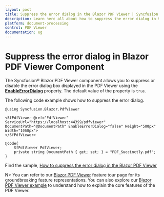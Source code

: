 ```yaml
---
layout: post
title: Suppress the error dialog in the Blazor PDF Viewer | Syncfusion
description: Learn here all about how to suppress the error dialog in Syncfusion Blazor PDF Viewer component and more.
platform: document-processing
control: PDF Viewer
documentation: ug
---
```


# Suppress the error dialog in Blazor PDF Viewer Component

The Syncfusion&reg; Blazor PDF Viewer component allows you to suppress or disable the error dialog box displayed in the PDF Viewer using the [**EnableErrorDialog**](https://help.syncfusion.com/cr/blazor/Syncfusion.Blazor.PdfViewer.PdfViewerBase.html#Syncfusion_Blazor_PdfViewer_PdfViewerBase_EnableErrorDialog) property. The default value of the property is `true`.

The following code example shows how to suppress the error dialog.

```cshtml
@using Syncfusion.Blazor.PdfViewer

<SfPdfViewer @ref="PdfViewer" ServiceUrl="https://localhost:44399/pdfviewer"  DocumentPath="@DocumentPath" EnableErrorDialog="false" Height="500px" Width="1060px">
</SfPdfViewer>

@code{
    SfPdfViewer PdfViewer;
    private string DocumentPath { get; set; } = "PDF_Succinctly.pdf";
}
```
 
Find the sample, [How to suppress the error dialog in the Blazor PDF Viewer](https://www.syncfusion.com/downloads/support/directtrac/general/ze/BlazorWebAsssembly1506143488)

N> You can refer to our [Blazor PDF Viewer](https://www.syncfusion.com/blazor-components/blazor-pdf-viewer) feature tour page for its groundbreaking feature representations. You can also explore our [Blazor PDF Viewer example](https://blazor.syncfusion.com/demos/pdf-viewer-2/default-functionalities?theme=bootstrap4) to understand how to explain the core features of the PDF Viewer.